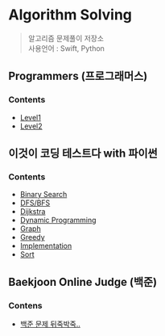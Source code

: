 # Algorithm Solving

> 알고리즘 문제풀이 저장소  
> 사용언어 : Swift, Python

## Programmers (프로그래머스)
### Contents

- [Level1](https://github.com/chagmn/Algorithm-Solving/tree/master/Programmers/Level1)
- [Level2](https://github.com/chagmn/Algorithm-Solving/tree/master/Programmers/Level2)


## 이것이 코딩 테스트다 with 파이썬
### Contents

- [Binary Search](https://github.com/chagmn/Algorithm-Solving/tree/master/Book/Binary_Search)
- [DFS/BFS](https://github.com/chagmn/Algorithm-Solving/tree/master/Book/DFS%20BFS)
- [Dijkstra](https://github.com/chagmn/Algorithm-Solving/tree/master/Book/Dijkstra)
- [Dynamic Programming](https://github.com/chagmn/Algorithm-Solving/tree/master/Book/Dynamic%20Programming)
- [Graph](https://github.com/chagmn/Algorithm-Solving/tree/master/Book/Graph)
- [Greedy](https://github.com/chagmn/Algorithm-Solving/tree/master/Book/Greedy)
- [Implementation](https://github.com/chagmn/Algorithm-Solving/tree/master/Book/Implementation)
- [Sort](https://github.com/chagmn/Algorithm-Solving/tree/master/Book/Sort)


## Baekjoon Online Judge (백준)
### Contens

- [백준 문제 뒤죽박죽..](https://github.com/chagmn/Algorithm-Solving/tree/master/BOJ)
